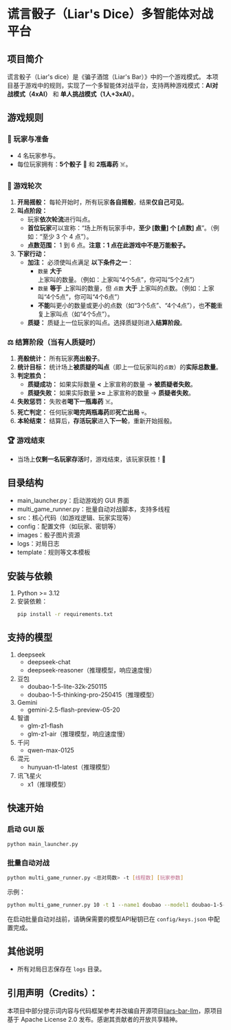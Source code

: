 # 谎言骰子（Liar's Dice）多智能体对战平台

## 项目简介
谎言骰子（Liar's dice）是《骗子酒馆（Liar's Bar）》中的一个游戏模式。
本项目基于游戏中的规则，实现了一个多智能体对战平台，支持两种游戏模式：**AI对战模式（4xAI）** 和 **单人挑战模式（1人+3xAI）**。

## 游戏规则

### 👥 玩家与准备
*   4 名玩家参与。
*   每位玩家拥有：**5个骰子** 🎲 和 **2瓶毒药** ☠️。

### 🔁 游戏轮次
1.  **开局摇骰：** 每轮开始时，所有玩家**各自摇骰**，结果**仅自己可见**。
2.  **叫点阶段：**
    *   玩家**依次轮流**进行叫点。
    *   **首位玩家**可以宣称：“场上所有玩家手中，**至少 [数量] 个 [点数] 点**”。（例如：“至少 3 个 4 点”）。
    *   **点数范围：** 1 到 6 点。**注意：1 点在此游戏中不是万能骰子。**
3.  **下家行动：**
    *   **加注：** 必须使叫点满足 **以下条件之一**：
        *   `数量` **大于** 上家叫的数量。（例如：上家叫“4个5点”，你可叫“5个2点”）
        *   `数量` **等于** 上家叫的数量，但 `点数` **大于** 上家叫的点数。（例如：上家叫“4个5点”，你可叫“4个6点”）
        *   **不能**叫更小的数量或更小的点数（如“3个5点”、“4个4点”），也**不能**重复上家叫点（如“4个5点”）。
    *   **质疑：** 质疑上一位玩家的叫点。选择质疑则进入**结算阶段**。

### ⚖️ 结算阶段（当有人质疑时）
1.  **亮骰统计：** 所有玩家**亮出骰子**。
2.  **统计目标：** 统计场上**被质疑的叫点**（即上一位玩家叫的`点数`）的**实际总数量**。
3.  **判定胜负：**
    *   **质疑成功：** 如果实际数量 **<** 上家宣称的数量 → **被质疑者失败**。
    *   **质疑失败：** 如果实际数量 **>=** 上家宣称的数量 → **质疑者失败**。
4.  **失败惩罚：** 失败者**喝下一瓶毒药** ☠️。
5.  **死亡判定：** 任何玩家**喝完两瓶毒药**即**死亡出局** 💀。
6.  **本轮结束：** 结算后，**存活玩家**进入**下一轮**，重新开始摇骰。

### 🏆 游戏结束
*   当场上**仅剩一名玩家存活**时，游戏结束，该玩家获胜！👑

## 目录结构
- main_launcher.py：启动游戏的 GUI 界面
- multi_game_runner.py：批量自动对战脚本，支持多线程
- src：核心代码（如游戏逻辑、玩家实现等）
- config：配置文件（如玩家、密钥等）
- images：骰子图片资源
- logs：对局日志
- template：规则等文本模板

## 安装与依赖
1. Python >= 3.12
2. 安装依赖：
   ```bash
   pip install -r requirements.txt
   ```

## 支持的模型
1. deepseek
   - deepseek-chat
   - deepseek-reasoner（推理模型，响应速度慢）
2. 豆包
   - doubao-1-5-lite-32k-250115
   - doubao-1-5-thinking-pro-250415（推理模型）
3. Gemini
   - gemini-2.5-flash-preview-05-20
4. 智谱
   - glm-z1-flash
   - glm-z1-air（推理模型，响应速度慢）
5. 千问
   - qwen-max-0125
6. 混元
   - hunyuan-t1-latest（推理模型）
7. 讯飞星火
   - x1（推理模型）

## 快速开始

### 启动 GUI 版
```bash
python main_launcher.py
```

### 批量自动对战
```bash
python multi_game_runner.py <总对局数> -t [线程数] [玩家参数]
```
示例：
```bash
python multi_game_runner.py 10 -t 1 --name1 doubao --model1 doubao-1-5-lite-32k-250115 --name2 deepseek --model2 deepseek-chat --name3 gemini --model3 gemini-2.5-flash-preview-05-20 --name4 qwen --model4 qwen-max-0125
```
在启动批量自动对战前，请确保需要的模型API秘钥已在 `config/keys.json` 中配置完成。

## 其他说明
- 所有对局日志保存在 `logs` 目录。

## 引用声明（Credits）：
本项目中部分提示词内容与代码框架参考并改编自开源项目[liars-bar-llm](https://github.com/LYiHub/liars-bar-llm)，原项目基于 Apache License 2.0 发布。感谢其贡献者的开放共享精神。